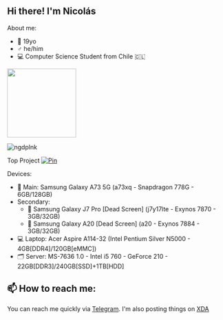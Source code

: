 ## Hi there! I'm Nicolás

About me:
- 📆 19yo
- ♂️ he/him
- 💻 Computer Science Student from Chile 🇨🇱

<p align="left">
 <img height="160em" src="https://github-readme-stats.vercel.app/api?username=ngdplnk&show_icons=true&theme=dark&hide_border=true¾" />

<p> <img src="https://komarev.com/ghpvc/?username=ngdplnk&label=Profile%20views&color=ff0000&style=flat-square" alt="ngdplnk" /></p>
</p>

Top Project
[![Pin](https://github-readme-stats.vercel.app/api/pin/?username=ngdplnk&hide_border=true&theme=apprentice&repo=SSTools4MC)](https://github.com/ngdplnk/SSTools4MC)

Devices:
- 📱 Main: Samsung Galaxy A73 5G (a73xq - Snapdragon 778G - 6GB/128GB)
- Secondary:
  * 📱 Samsung Galaxy J7 Pro [Dead Screen] (j7y17lte - Exynos 7870 - 3GB/32GB)
  * 📱 Samsung Galaxy A20 [Dead Screen] (a20 - Exynos 7884 - 3GB/32GB)
- 💻 Laptop: Acer Aspire A114-32 (Intel Pentium Silver N5000 - 4GB[DDR4]/120GB[eMMC])
- 🗂️ Server: MS-7636 1.0 - Intel i5 760 - GeForce 210 - 22GB[DDR3]/240GB[SSD]+1TB[HDD]

## 📫 How to reach me:
You can reach me quickly via [Telegram](https://t.me/ngdplnk).
I'm also posting things on [XDA](https://xdaforums.com/m/ngdpl-nk.12569749/)



